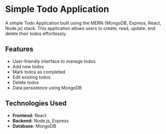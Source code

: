 # Simple Todo Application

A simple Todo Application built using the MERN (MongoDB, Express, React, Node.js) stack. This application allows users to create, read, update, and delete their todos effortlessly.

## Features

- User-friendly interface to manage todos
- Add new todos
- Mark todos as completed
- Edit existing todos
- Delete todos
- Data persistence using MongoDB

## Technologies Used

- **Frontend:** React
- **Backend:** Node.js, Express
- **Database:** MongoDB
